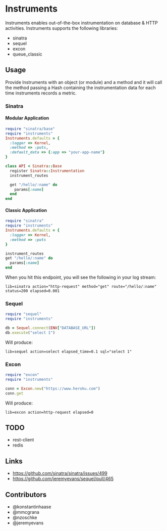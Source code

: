 # Instruments

Instruments enables out-of-the-box instrumentation on database & HTTP
activities. Instruments supports the following libraries:

* sinatra
* sequel
* excon
* queue_classic

## Usage

Provide Instruments with an object (or module) and a method
and it will call the method passing a Hash containing the
instrumentation data for each time instruments records a metric.

### Sinatra

#### Modular Application

```ruby
require "sinatra/base"
require "instruments"
Instruments.defaults = {
  :logger => Kernel,
  :method => :puts,
  :default_data => {:app => "your-app-name"}
}

class API < Sinatra::Base
  register Sinatra::Instrumentation
  instrument_routes

  get "/hello/:name" do
    params[:name]
  end
end
```

#### Classic Application

```ruby
require "sinatra"
require "instruments"
Instruments.defaults = {
  :logger => Kernel,
  :method => :puts
}

instrument_routes
get "/hello/:name" do
  params[:name]
end
```

When you hit this endpoint, you will see the following
in your log stream:

```
lib=sinatra action="http-request" method="get" route="/hello/:name" status=200 elapsed=0.001
```

### Sequel

```ruby
require "sequel"
require "instruments"

db = Sequel.connect(ENV["DATABASE_URL"])
db.execute("select 1")
```

Will produce:

```
lib=sequel action=select elapsed_time=0.1 sql="select 1"
```

### Excon

```ruby
require "excon"
require "instruments"

conn = Excon.new("https://www.heroku.com")
conn.get
```

Will produce:

```
lib=excon action=http-request elapsed=0
```

## TODO

* rest-client
* redis

## Links

* https://github.com/sinatra/sinatra/issues/499
* https://github.com/jeremyevans/sequel/pull/465

## Contributors

* @konstantinhaase
* @mmcgrana
* @nzoschke
* @jeremyevans

